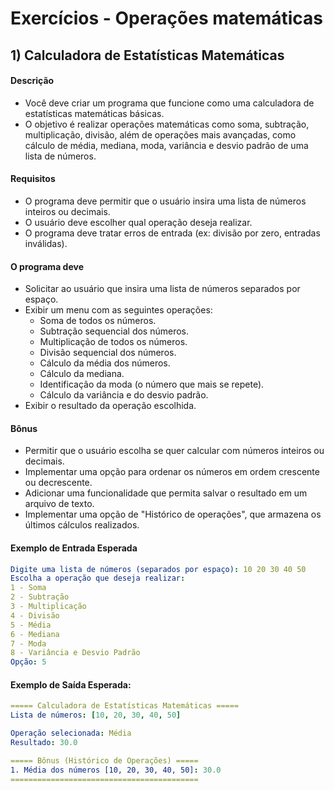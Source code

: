 # Exercícios - Operações matemáticas

## 1) **Calculadora de Estatísticas Matemáticas**

#### Descrição

- Você deve criar um programa que funcione como uma calculadora de estatísticas matemáticas básicas. 
- O objetivo é realizar operações matemáticas como soma, subtração, multiplicação, divisão, além de operações mais avançadas, como cálculo de média, mediana, moda, variância e desvio padrão de uma lista de números.

#### Requisitos

- O programa deve permitir que o usuário insira uma lista de números inteiros ou decimais.
- O usuário deve escolher qual operação deseja realizar.
- O programa deve tratar erros de entrada (ex: divisão por zero, entradas inválidas).

#### O programa deve

- Solicitar ao usuário que insira uma lista de números separados por espaço.
- Exibir um menu com as seguintes operações:
    - Soma de todos os números.
    - Subtração sequencial dos números.
    - Multiplicação de todos os números.
    - Divisão sequencial dos números.
    - Cálculo da média dos números.
    - Cálculo da mediana.
    - Identificação da moda (o número que mais se repete).
    - Cálculo da variância e do desvio padrão.
- Exibir o resultado da operação escolhida.

#### Bônus

- Permitir que o usuário escolha se quer calcular com números inteiros ou decimais.
- Implementar uma opção para ordenar os números em ordem crescente ou decrescente.
- Adicionar uma funcionalidade que permita salvar o resultado em um arquivo de texto.
- Implementar uma opção de "Histórico de operações", que armazena os últimos cálculos realizados.

#### Exemplo de Entrada Esperada

~~~yaml
Digite uma lista de números (separados por espaço): 10 20 30 40 50
Escolha a operação que deseja realizar:
1 - Soma
2 - Subtração
3 - Multiplicação
4 - Divisão
5 - Média
6 - Mediana
7 - Moda
8 - Variância e Desvio Padrão
Opção: 5
~~~

#### Exemplo de Saída Esperada:

~~~yaml
===== Calculadora de Estatísticas Matemáticas =====
Lista de números: [10, 20, 30, 40, 50]

Operação selecionada: Média
Resultado: 30.0

===== Bônus (Histórico de Operações) =====
1. Média dos números [10, 20, 30, 40, 50]: 30.0
==========================================
~~~